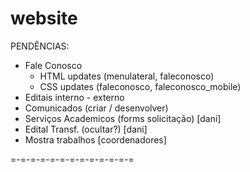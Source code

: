 # website

PENDÊNCIAS:

- Fale Conosco
    - HTML updates (menulateral, faleconosco)
    - CSS updates (faleconosco, faleconosco_mobile)
- Editais interno - externo
- Comunicados (criar / desenvolver)
- Serviços Academicos (forms solicitação) [dani]
- Edital Transf. (ocultar?) [dani]
- Mostra trabalhos [coordenadores]

=-=-=-=-=-=-=-=-=-=-=-=-=